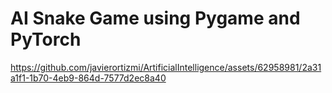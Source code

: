 # AI Snake Game using Pygame and PyTorch 

<!-- <img src="https://raw.githubusercontent.com/javierortizmi/ArtificialIntelligince/main/media/AI_Snake_test.gif" width="1000px"> -->

https://github.com/javierortizmi/ArtificialIntelligence/assets/62958981/2a31a1f1-1b70-4eb9-864d-7577d2ec8a40

